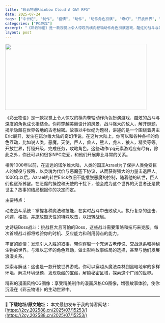 ```yaml
---
title: "彩云物语Rainbow Cloud A GAY RPG"
date: 2025-07-24
tags: ["中世纪", "制作", "剧情", "动作", "动作角色扮演", "奇幻", "开放世界", "恋爱", "恶魔", "战斗"]
categories: ["PC游戏"]
excerpt: "《彩云物语》是一款视觉上令人惊叹的横向卷轴动作角色扮演游戏，酷炫的战斗与深度的角色成长相结合。你将穿越美丽设计的风景，战斗强大的敌人，解开谜题，揭示隐藏在世界各地的古老秘密。故事以中世纪为题材，讲述的是一个围绕着男主Eric展开，发生在诺尔维大陆的奇幻传说。在这片大陆上，你可以和各种各样的角色互动，&hellip;"
layout: post
---
```


<img class="aligncenter size-full wp-image-15212" src="https://2cy.202588.cn/wp-content/uploads/2025/07/2025072414260137.webp" alt="" width="460" height="215" />

《彩云物语》是一款视觉上令人惊叹的横向卷轴动作角色扮演游戏，酷炫的战斗与深度的角色成长相结合。你将穿越美丽设计的风景，战斗强大的敌人，解开谜题，揭示隐藏在世界各地的古老秘密。故事以中世纪为题材，讲述的是一个围绕着男主Eric展开，发生在诺尔维大陆的奇幻传说。在这片大陆上，你可以和各种各样的角色互动，比如说人类，恶魔，天使，巨人，兽人，熊人，虎人，狼人，精灵等等。开放世界，打怪升级，完成任务，攻略角色，这些动作rpg元素游戏应有尽有，除此之外，你还可以和很多NPC恋爱，和他们开展非比寻常的关系。

相传1000年以前，在遥远的诺尔维大陆，人类的国王Azrael为了保护人类免受巨人的奴役与侵略，以灵魂为代价与恶魔签下协议，从而获得强大的力量击退巨人。1000年以后，Azrael的转世Erick依旧不能摆脱恶魔的控制，随着他的转世，巨人们也逐渐苏醒。在恶魔的操控和天使的干扰下，他会成为这个世界的灭世者还是救世主？故事的结局根据你的决定而定。

主要特点：

动态战斗系统：掌握各种魔法和技能，在实时战斗中击败敌人。执行复杂的连击、闪避、格挡，并施放毁灭性的特殊攻击，以扭转战局。

史诗级Boss战斗：挑战巨大且可怕的Boss，这些战斗需要策略和技巧来克服。每次首领战斗都将考验你的时机、反应能力和利用弱点的能力。

丰富的剧情：发现引人入胜的叙事，带你穿越一个充满古老传说、交战派系和神秘生物的世界。与难以忘怀的角色互动，做出影响故事结局的选择，甚至与他们发展浪漫关系。

探索与解谜：这也是一款开放世界游戏。你可以穿越从魔法森林到黑暗地牢的多样环境，解决环境谜题，发现隐藏的宝藏，解锁秘密区域，探索这个广阔的世界。

精彩的漫画风格CG图像：享受精美制作的漫画风格CG图像，增强故事体验，使你沉浸在《彩云物语》的生动世界中。

---
📖 **下载地址/原文地址：** 本文最初发布于我的博客网站：[https://2cy.202588.cn/2025/07/15253/](https://2cy.202588.cn/2025/07/15253/)
